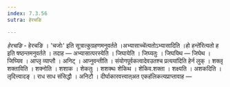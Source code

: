 ```yaml
---
index: 7.3.56
sutra: हेरचङि

---
```

_हेरचङि_ - हेरचङि । 'चजोः' इति सूत्रात्कुग्रहणमनुवर्तते ।अभ्यासाच्चे॑त्यतोऽभ्यासादिति ।हो हन्ते॑रित्यतो ह इति षष्ठन्तमनुवर्तते । तदाह —  अभ्यासात्परस्येति । जिघायेति । जिघ्यतुः । जिघयिथ —  जिघेथ । जिघ्यिव । आप्लृ व्याप्तौ । अनिट् । आप्नुवन्तीति । संयोगपूर्वकत्वादेवउतश्च प्रत्यया॑दिति हेर्न लुक् । शक्लृ शक्ताविति । शक्नोति । शशाक । शेकतुः । शशक्थः शेकिथ । शेकिव.शक्ता । शक्ष्यति । अशकदिति । लृदित्त्वादङ् । राध साध संसिद्धौ । अनिटौ । दीर्घाकारवत्त्वात्अत एकह॑लिकत्यप्राप्तावाह —  